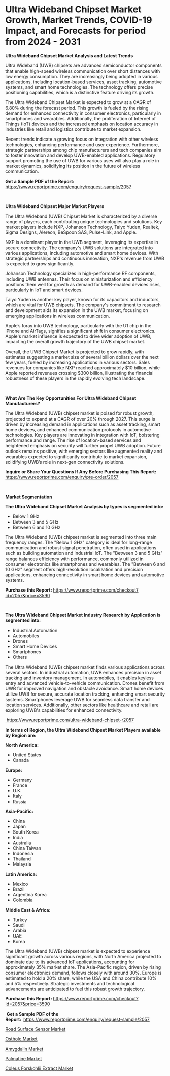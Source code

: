 <p><h1>Ultra Wideband Chipset Market Growth, Market Trends, COVID-19 Impact, and Forecasts for period from 2024 - 2031</h1></p><p><strong>Ultra Wideband Chipset Market Analysis and Latest Trends</strong></p>
<p><p>Ultra Wideband (UWB) chipsets are advanced semiconductor components that enable high-speed wireless communication over short distances with low energy consumption. They are increasingly being adopted in various applications, including location-based services, asset tracking, automotive systems, and smart home technologies. The technology offers precise positioning capabilities, which is a distinctive feature driving its growth.</p><p>The Ultra Wideband Chipset Market is expected to grow at a CAGR of 6.80% during the forecast period. This growth is fueled by the rising demand for enhanced connectivity in consumer electronics, particularly in smartphones and wearables. Additionally, the proliferation of Internet of Things (IoT) devices and the increased emphasis on location accuracy in industries like retail and logistics contribute to market expansion.</p><p>Recent trends indicate a growing focus on integration with other wireless technologies, enhancing performance and user experience. Furthermore, strategic partnerships among chip manufacturers and tech companies aim to foster innovation and develop UWB-enabled applications. Regulatory support promoting the use of UWB for various uses will also play a role in market dynamics, solidifying its position in the future of wireless communication.</p></p>
<p><strong>Get a Sample PDF of the Report:&nbsp;</strong> <a href="https://www.reportprime.com/enquiry/request-sample/2057?utm_campaign=2015&utm_medium=2&utm_source=Github&utm_content=ia&utm_term=24122024&utm_id=ultra-wideband-chipset">https://www.reportprime.com/enquiry/request-sample/2057</a></p>
<p>&nbsp;</p>
<p><strong>Ultra Wideband Chipset Major Market Players</strong></p>
<p><p>The Ultra Wideband (UWB) Chipset Market is characterized by a diverse range of players, each contributing unique technologies and solutions. Key market players include NXP, Johanson Technology, Taiyo Yuden, Realtek, Sigma Designs, Alereon, BeSpoon SAS, Pulse-Link, and Apple.</p><p>NXP is a dominant player in the UWB segment, leveraging its expertise in secure connectivity. The company's UWB solutions are integrated into various applications, including automotive and smart home devices. With strategic partnerships and continuous innovation, NXP's revenue from UWB is expected to grow significantly.</p><p>Johanson Technology specializes in high-performance RF components, including UWB antennas. Their focus on miniaturization and efficiency positions them well for growth as demand for UWB-enabled devices rises, particularly in IoT and smart devices.</p><p>Taiyo Yuden is another key player, known for its capacitors and inductors, which are vital for UWB chipsets. The company's commitment to research and development aids its expansion in the UWB market, focusing on emerging applications in wireless communication.</p><p>Apple’s foray into UWB technology, particularly with the U1 chip in the iPhone and AirTags, signifies a significant shift in consumer electronics. Apple's market influence is expected to drive wider adoption of UWB, impacting the overall growth trajectory of the UWB chipset market.</p><p>Overall, the UWB Chipset Market is projected to grow rapidly, with estimates suggesting a market size of several billion dollars over the next few years, fueled by increasing applications in various sectors. Sales revenues for companies like NXP reached approximately $10 billion, while Apple reported revenues crossing $300 billion, illustrating the financial robustness of these players in the rapidly evolving tech landscape.</p></p>
<p>&nbsp;</p>
<p><strong>What Are The Key Opportunities For Ultra Wideband Chipset Manufacturers?</strong></p>
<p><p>The Ultra Wideband (UWB) chipset market is poised for robust growth, projected to expand at a CAGR of over 20% through 2027. This surge is driven by increasing demand in applications such as asset tracking, smart home devices, and enhanced communication protocols in automotive technologies. Key players are innovating in integration with IoT, bolstering performance and range. The rise of location-based services and heightened emphasis on security will further propel UWB adoption. Future outlook remains positive, with emerging sectors like augmented reality and wearables expected to significantly contribute to market expansion, solidifying UWB’s role in next-gen connectivity solutions.</p></p>
<p><strong>Inquire or Share Your Questions If Any Before Purchasing This Report:</strong> <a href="https://www.reportprime.com/enquiry/pre-order/2057?utm_campaign=2015&utm_medium=2&utm_source=Github&utm_content=ia&utm_term=24122024&utm_id=ultra-wideband-chipset">https://www.reportprime.com/enquiry/pre-order/2057</a></p>
<p>&nbsp;</p>
<p><strong>Market Segmentation</strong></p>
<p><strong>The Ultra Wideband Chipset Market Analysis by types is segmented into:</strong></p>
<p><ul><li>Below 1 GHz</li><li>Between 3 and 5 GHz</li><li>Between 6 and 10 GHz</li></ul></p>
<p><p>The Ultra Wideband (UWB) chipset market is segmented into three main frequency ranges. The "Below 1 GHz" category is ideal for long-range communication and robust signal penetration, often used in applications such as building automation and industrial IoT. The "Between 3 and 5 GHz" range balances efficiency with performance, commonly utilized in consumer electronics like smartphones and wearables. The "Between 6 and 10 GHz" segment offers high-resolution localization and precision applications, enhancing connectivity in smart home devices and automotive systems.</p></p>
<p><strong>Purchase this Report:&nbsp;</strong><a href="https://www.reportprime.com/checkout?id=2057&price=3590&utm_campaign=2015&utm_medium=2&utm_source=Github&utm_content=ia&utm_term=24122024&utm_id=ultra-wideband-chipset">https://www.reportprime.com/checkout?id=2057&price=3590</a></p>
<p>&nbsp;</p>
<p><strong>The Ultra Wideband Chipset Market Industry Research by Application is segmented into:</strong></p>
<p><ul><li>Industrial Automation</li><li>Automobiles</li><li>Drones</li><li>Smart Home Devices</li><li>Smartphones</li><li>Others</li></ul></p>
<p><p>The Ultra Wideband (UWB) chipset market finds various applications across several sectors. In industrial automation, UWB enhances precision in asset tracking and inventory management. In automobiles, it enables keyless entry and advanced vehicle-to-vehicle communication. Drones benefit from UWB for improved navigation and obstacle avoidance. Smart home devices utilize UWB for secure, accurate location tracking, enhancing smart security systems. Smartphones leverage UWB for seamless data transfer and location services. Additionally, other sectors like healthcare and retail are exploring UWB's capabilities for enhanced connectivity.</p></p>
<p><a href="https://www.reportprime.com/ultra-wideband-chipset-r2057?utm_campaign=2015&utm_medium=2&utm_source=Github&utm_content=ia&utm_term=24122024&utm_id=ultra-wideband-chipset">&nbsp;https://www.reportprime.com/ultra-wideband-chipset-r2057</a></p>
<p><strong>In terms of Region, the Ultra Wideband Chipset Market Players available by Region are:</strong></p>
<p>
    <p> <strong> North America: </strong>
        <ul>
            <li>United States</li>
            <li>Canada</li>
        </ul>
        </p> 
    <p> <strong> Europe: </strong>
        <ul>
            <li>Germany</li>
            <li>France</li>
            <li>U.K.</li>
            <li>Italy</li>
            <li>Russia</li>
        </ul>
        </p> 
    <p> <strong> Asia-Pacific: </strong>
        <ul>
            <li>China</li>
            <li>Japan</li>
            <li>South Korea</li>
            <li>India</li>
            <li>Australia</li>
            <li>China Taiwan</li>
            <li>Indonesia</li>
            <li>Thailand</li>
            <li>Malaysia</li>
        </ul>
        </p> 
    <p> <strong> Latin America: </strong>
        <ul>
            <li>Mexico</li>
            <li>Brazil</li>
            <li>Argentina Korea</li>
            <li>Colombia</li>
        </ul>
        </p> 
    <p> <strong> Middle East & Africa: </strong>
        <ul>
            <li>Turkey</li>
            <li>Saudi</li>
            <li>Arabia</li>
            <li>UAE</li>
            <li>Korea</li>
        </ul>
    </p>
    </p>
<p><p>The Ultra Wideband (UWB) chipset market is expected to experience significant growth across various regions, with North America projected to dominate due to its advanced IoT applications, accounting for approximately 35% market share. The Asia-Pacific region, driven by rising consumer electronics demand, follows closely with around 30%. Europe is estimated to hold a 20% share, while the USA and China contribute 10% and 5% respectively. Strategic investments and technological advancements are anticipated to fuel this robust growth trajectory.</p></p>
<p><strong>Purchase this Report: </strong><a href="https://www.reportprime.com/checkout?id=2057&price=3590&utm_campaign=2015&utm_medium=2&utm_source=Github&utm_content=ia&utm_term=24122024&utm_id=ultra-wideband-chipset">https://www.reportprime.com/checkout?id=2057&price=3590</a></p>
<p>&nbsp;<strong>Get a Sample PDF of the Report:&nbsp;&nbsp;</strong><a href="https://www.reportprime.com/enquiry/request-sample/2057?utm_campaign=2015&utm_medium=2&utm_source=Github&utm_content=ia&utm_term=24122024&utm_id=ultra-wideband-chipset">https://www.reportprime.com/enquiry/request-sample/2057</a></p>
<p><strong></strong></p>
<p><p><a href="https://github.com/santosh758595/Market-Research-Report-List-6/blob/main/road-surface-sensor-market.md?utm_campaign=2015&utm_medium=2&utm_source=Github&utm_content=ia&utm_term=24122024&utm_id=ultra-wideband-chipset">Road Surface Sensor Market</a></p><p><a href="https://www.linkedin.com/pulse/deep-dive-osthole-market-growth-64-cagr-key-factors-forecast-o8dif?utm_campaign=2015&utm_medium=2&utm_source=Github&utm_content=ia&utm_term=24122024&utm_id=ultra-wideband-chipset">Osthole Market</a></p><p><a href="https://www.linkedin.com/pulse/amygdalin-market-analysis-2024-2031-strong-cagr-54-identifying-ezttf?utm_campaign=2015&utm_medium=2&utm_source=Github&utm_content=ia&utm_term=24122024&utm_id=ultra-wideband-chipset">Amygdalin Market</a></p><p><a href="https://www.linkedin.com/pulse/palmatine-market-report-detailed-size-analysis-forecasted-cagr-qqtkf?utm_campaign=2015&utm_medium=2&utm_source=Github&utm_content=ia&utm_term=24122024&utm_id=ultra-wideband-chipset">Palmatine Market</a></p><p><a href="https://www.linkedin.com/pulse/coleus-forskohlii-extract-industry-sector-new-technologies-market-ddyqf?utm_campaign=2015&utm_medium=2&utm_source=Github&utm_content=ia&utm_term=24122024&utm_id=ultra-wideband-chipset">Coleus Forskohlii Extract Market</a></p></p>